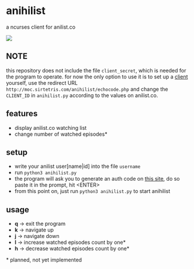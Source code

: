 anihilist
=========
a ncurses client for anilist.co

![](http://moc.sirtetris.com/anihilist.png)

NOTE
----
this repository does not include the file `client_secret`, which is needed for the program to operate. for now the only option to use it is to set up a [client](http://anilist.co/developer) yourself, use the redirect URL `http://moc.sirtetris.com/anihilist/echocode.php` and change the `CLIENT_ID` in `anihilist.py` according to the values on anilist.co.

features
--------
* display anilist.co watching list
* change number of watched episodes\*

setup
-----
* write your anilist user[name|id] into the file `username`
* run `python3 anihilist.py`
* the program will ask you to generate an auth code on [this site](http://moc.sirtetris.com/anihilist/echocode.php), do so\
    paste it in the prompt, hit \<ENTER>
* from this point on, just run `python3 anihilist.py` to start anihilist

usage
-----
* **q** -> exit the program
* **k** -> navigate up
* **j** -> navigate down
* **l** -> increase watched episodes count by one\*
* **h** -> decrease watched episodes count by one\*

\* planned, not yet implemented
